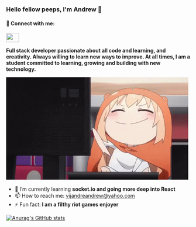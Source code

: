 ### Hello fellow peeps, I'm Andrew 👋

 <h4>💬 Connect with me:</h4> 
<img align="center" src="https://raw.githubusercontent.com/rahuldkjain/github-profile-readme-generator/master/src/images/icons/Social/linked-in-alt.svg" height="25" width="35" style="max-width: 100%"></img>

<p><b>Full stack developer passionate about all code and learning, and creativity. Always willing to learn new ways to improve. At all times, I am a student committed to learning, growing and building with new technology.</b></p>

![](https://github.com/ahndjru/ahndjru/blob/main/images/typingtyping.gif)

- 🌱 I’m currently learning <b>socket.io and going more deep into React</b>
- 📫 How to reach me: vijandreandrew@yahoo.com
- ⚡ Fun fact:<b> I am a filthy riot games enjoyer</b>



[![Anurag's GitHub stats](https://github-readme-stats.vercel.app/api?username=ahndjru)](https://github.com/anuraghazra/github-readme-stats)

<!--
**ahndjru/ahndjru** is a ✨ _special_ ✨ repository because its `README.md` (this file) appears on your GitHub profile.

Here are some ideas to get you started:


-->

